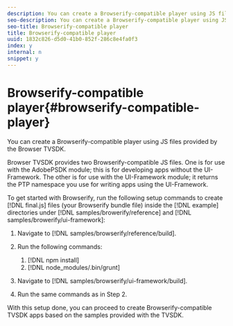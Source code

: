 ```yaml
---
description: You can create a Browserify-compatible player using JS files provided by the Browser TVSDK.
seo-description: You can create a Browserify-compatible player using JS files provided by the Browser TVSDK.
seo-title: Browserify-compatible player
title: Browserify-compatible player
uuid: 1832c826-d5d0-41b0-852f-286c8e4fa0f3
index: y
internal: n
snippet: y
---
```


# Browserify-compatible player{#browserify-compatible-player}

You can create a Browserify-compatible player using JS files provided by the Browser TVSDK.

Browser TVSDK provides two Browserify-compatible JS files. One is for use with the AdobePSDK module; this is for developing apps without the UI-Framework. The other is for use with the UI-Framework module; it returns the PTP namespace you use for writing apps using the UI-Framework.

To get started with Browserify, run the following setup commands to create [!DNL final.js] files (your Browserify bundle file) inside the [!DNL example] directories under [!DNL samples/browerify/reference] and [!DNL samples/browerify/ui-framework]:

1. Navigate to [!DNL samples/browserify/reference/build]. 
1. Run the following commands:

    1. [!DNL npm install] 
    1. [!DNL node_modules/.bin/grunt]

1. Navigate to [!DNL samples/browserify/ui-framework/build]. 
1. Run the same commands as in Step 2.

With this setup done, you can proceed to create Browserify-compatible TVSDK apps based on the samples provided with the TVSDK. 
